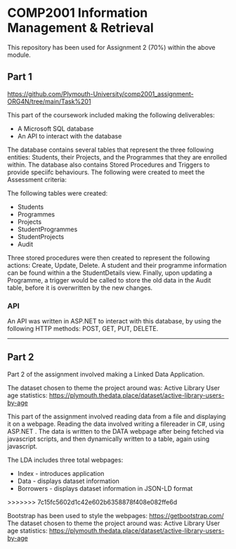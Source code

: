 # COMP2001 Information Management & Retrieval
This repository has been used for Assignment 2 (70%) within the above module.

## Part 1
https://github.com/Plymouth-University/comp2001_assignment-ORG4N/tree/main/Task%201

This part of the coursework included making the following deliverables:
<ul>
  <li>A Microsoft SQL database</li>
  <li>An API to interact with the database</li>
</ul>

The database contains several tables that represent the three following entities: Students, their Projects, and the Programmes that they are enrolled within. The database also contains Stored Procedures and Triggers to provide speciifc behaviours. The following were created to meet the Assessment criteria:

The following tables were created:
<ul>
  <li>Students</li>
  <li>Programmes</li>
  <li>Projects</li>
  <li>StudentProgrammes</li>
  <li>StudentProjects</li>
  <li>Audit</li>
</ul>

Three stored procedures were then created to represent the following actions: Create, Update, Delete.
A student and their programme information can be found within a the StudentDetails view.
Finally, upon updating a Programme, a trigger would be called to store the old data in the Audit table, before it is overwritten by the new changes.

### API
An API was written in ASP.NET to interact with this database, by using the following HTTP methods: POST, GET, PUT, DELETE.

---

## Part 2
Part 2 of the assignment involved making a Linked Data Application. 

The dataset chosen to theme the project around was: Active Library User age statistics: 
https://plymouth.thedata.place/dataset/active-library-users-by-age

This part of the assignment involved reading data from a file and displaying it on a webpage. Reading the data involved writing a filereader in C#, using ASP.NET .
The data is written to the DATA webpage after being fetched via javascript scripts, and then dynamically written to a table, again using javascript.

The LDA includes three total webpages:
<ul>
  <li>Index - introduces application</li>
  <li>Data  - displays dataset information</li>
  <li>Borrowers - displays dataset information in JSON-LD format</li>
</ul>
>>>>>>> 7c15fc5602d1c42e602b6358878f408e082ffe6d

Bootstrap has been used to style the webpages: https://getbootstrap.com/
The dataset chosen to theme the project around was: Active Library User age statistics: https://plymouth.thedata.place/dataset/active-library-users-by-age
